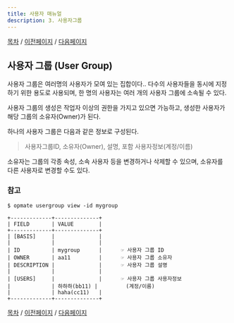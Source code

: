 ```yaml
---
title: 사용자 매뉴얼
description: 3. 사용자그룹
---
```


[목차](UserManual.md) / [이전페이지](UserManual2.md) / [다음페이지](UserManual4.md)

## 사용자 그룹 (User Group)

사용자 그룹은 여러명의 사용자가 모여 있는 집합이다..
다수의 사용자들을 동시에 지정하기 위한 용도로 사용되며, 
한 명의 사용자는 여러 개의 사용자 그룹에 소속될 수 있다.

사용자 그룹의 생성은 작업자 이상의 권한을 가지고 있으면 가능하고,
생성한 사용자가 해당 그룹의 소유자(Owner)가 된다.

하나의 사용자 그룹은 다음과 같은 정보로 구성된다.

> 사용자그룹ID, 소유자(Owner), 설명, 포함 사용자정보(계정/이름)

소유자는 그룹의 각종 속성, 소속 사용자 등을 변경하거나 삭제할 수 있으며,
소유자를 다른 사용자로 변경할 수도 있다.

### **참고**

```
$ opmate usergroup view -id mygroup 

+-------------+--------------+
| FIELD       | VALUE        |
+-------------+--------------+
| [BASIS]     |              |
|             |              |
| ID          | mygroup      |      ☞ 사용자 그룹 ID
| OWNER       | aa11         |      ☞ 사용자 그룹 소유자
| DESCRIPTION |              |      ☞ 사용자 그룹 설명
|             |              |      
| [USERS]     |              |      ☞ 사용자 그룹 사용자정보
|             | 하하하(bb11) |         (계정/이름)
|             | haha(cc11)   |      
+-------------+--------------+      
```

[목차](UserManual.md) / [이전페이지](UserManual2.md) / [다음페이지](UserManual4.md)